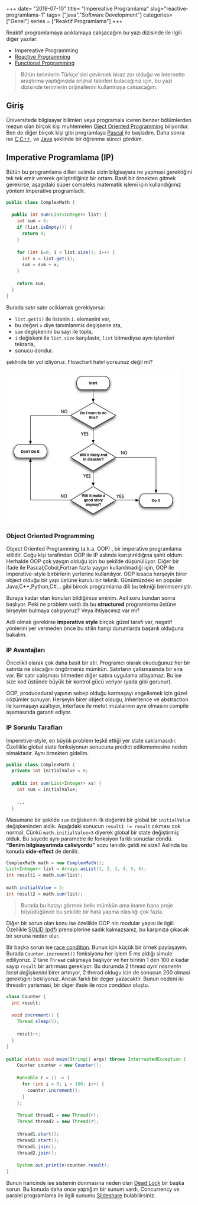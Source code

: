 +++
date= "2019-07-10"
title= "Impereative Programlama"
slug="reactive-programlama-1"
tags= ["java","Software Development"]
categories= ["Genel"]
series = ["Reaktif Programlama"]
+++

Reaktif programlamaya acıklamaya calışacağım bu yazı dizisinde ile ilgili diğer yazılar:

- Impereative Programming
- [Reactive Programming](/tr/posts/reactive-programlama-2)
- [Functional Programming](#soon)

> Bütün terimlerin Türkçe'sini çevirmek biraz zor olduğu ve internette araştırma yaptığınızda orijinal tabirleri bulacağınız için, bu yazi dizisinde terimlerin orijinallerini kullanmaya calısacağım.

## Giriş

Üniversitede bilgisayar bilimleri veya programala iceren benzer bölümlerden mezun olan birçok kişi muhtemelen [Oject Oriented Programming](https://en.wikipedia.org/wiki/Object-oriented_programming) biliyordur. Ben de diğer birçok kişi gibi programlaya [Pascal](https://www.freepascal.org/) ile başladım. Daha sonra ise [C](https://gcc.gnu.org/),[C++](http://www.cplusplus.com/), ve [Java](https://openjdk.java.net/) şeklinde bir öğrenme süreci gördüm.

## Imperative Programlama (IP)

Bütün bu programlama dilleri aslında sizin bilgisayara ne yapmasi gerektiğini tek tek emir vererek geliştirdiğiniz bir ortam. Basit bir örnekten gitmek gerekirse, aşagıdaki süper compleks matematik işlemi için kullandığımız yöntem imperative programladir.

```java
public class ComplexMath {

  public int sum(List<Integer> list) {
    int sum = 0;
    if (list.isEmpty()) {
      return 0;
    }

    for (int i=0; i < list.size(); i++) {
      int x = list.get(i);
      sum = sum + x;
    }

    return sum;
  }
}
```

Burada satır satır aciklamak gerekiyorsa:

- ```list.get(i)``` ile listenin ```i```. elemanini ver,
- bu değeri ```x``` diye tanımlanmis degişkene ata,
- ```sum``` degişkenini bu sayı ile topla,
- ```i``` değiskeni ile ```list.size``` karşılastır, ```list``` bitmediyse aynı işlemleri tekrarla,
- sonucu dondur.

şeklinde bir yol izliyoruz. Flowchart hatırlıyorsunuz değil mi?

![Flow chart](/images/flowchart.jpg)

### Object Oriented Programming

Object Oriented Programming (a.k.a. OOP) , bir imperative programlama stilidir. Coğu kişi tarafindan OOP ile IP aslında karıştırıldığına şahit oldum. Herhalde OOP çok yaygın olduğu için bu şekilde düşünülüyor. Diğer bir ifade ile Pascal,Cobol,Fortran fazla yaygın kullanılmadiği için, OOP ile imperative-style birbirlerin yerlerine kullanılıyor. OOP kısaca herşeyin birer object olduğu bir yapı üstüne kurulu bir teknik. Günümüzdeki en populer Java,C++,Python,C#... gibi bircok programlama dili bu tekniği benimsemiştir.

Buraya kadar olan konulari bildiğinize eminim. Asıl soru bundan sonra başlıyor. Peki ne problem vardı da bu **structured** programlama üstüne birşeyler bulmaya calışıyoruz? Veya ihtiyacımız var mı?

Adil olmak gerekirse **imperative style** birçok güzel tarafı var, negatif yönlerini yer vermeden önce bu stilin hangi durumlarda başarılı olduğuna bakalım.

### IP Avantajları

Öncelikli olarak çok daha basit bir stil. Programcı olarak okuduğunuz her bir satırda ne olacağını öngörmeniz mümkün. Satırların çalismasında bir sıra var. Bir satır calışması bitmeden diğer satıra uygulama atlayamaz. Bu ise size kod üstünde büyük bir kontrol gücü veriyor (yada gibi gorunur).

OOP, producedural yapının sebep olduğu karmaşayı engellemek için  güzel cözümler sunuyor.  Herşeyin birer object oldugu, inheritence ve abstraction ile karmaşayı azaltıyor, interface ile metot imzalarının aynı olmasını compile aşamasında garanti ediyor.  

### IP Sorunlu Tarafları

Imperetive-style, en büyük problem teşkil ettiği yer state saklamasıdır. Özellikle global state fonksiyonun sonucunu predict edilememesine neden olmaktadır. Aynı örnekten gidelim.

```java
public class ComplexMath {
  private int initialValue = 0;

  public int sum(List<Integer> xs) {
    int sum = initialValue;

    ...
  }
```

Masumane bir şekilde ```sum``` değiskenin ilk değerini bir global bir ```initialValue``` değişkeninden aldık. Aşağıdaki sonucun ```result1 != result``` cıkması cok normal. Cünkü ```math.initialValue=3``` diyerek global bir state değiştirmiş olduk. Bu sayede aynı parametre ile fonksiyon farklı sonuclar döndü. **"Benim bilgisayarimda calisiyordu"** sozu tanıdık geldi mi size? Aslinda bu konuda **side-effect** de denilir.

```java
ComplexMath math = new ComplexMath();
List<Integer> list = Arrays.asList(1, 2, 3, 4, 5, 6);
int result1 = math.sum(list);

math.initialValue = 3;
int result2 = math.sum(list);
```

> Burada bu hatayı görmek belkı mümkün ama inanın bana proje büyüdüğünde bu şekilde bir hata yapma olasılığı çok fazla.

Diğer bir sorun olan konu ise özellikle OOP nin modular yapısı ile ilgili. Özellikle [SOLID (pdf)](https://fi.ort.edu.uy/innovaportal/file/2032/1/design_principles.pdf) prensiplerine sadık kalmazsanız, bu karşınıza çıkacak bir soruna neden olur.

Bir başka sorun ise [race condition](https://stackoverflow.com/questions/34510/what-is-a-race-condition). Bunun için küçük bir örnek paylaşayım. Burada ```Counter.increment()``` fonksiyonu her işlem _5 ms_ aldığı simule ediliyoruz. 2 tane ```Thread``` calışmaya başlıyor ve her birinin  1 den 100 e kadar sayıp ```result``` bir artırması gerekiyor. Bu durumda 2 thread _ayni nesnenin local değişkenini_ birer artırıyor, 2 therad oldugu icin de sonucun 200 olmasi gerektigini bekliyoruz. Ancak farkli bir deger yazacaktir. Bunun nedeni iki threadin yarismasi, bir diger ifade ile *race condition* oluştu.

```java
class Counter {
  int result;

  void increment() {
    Thread.sleep(5);

    result++;
  }
}

public static void main(String[] args) throws InterruptedException {
    Counter counter = new Counter();

    Runnable r = () -> {
      for (int i = 0; i < 100; i++) {
        counter.increment();
      }
    };

    Thread thread1 = new Thread(r);
    Thread thread2 = new Thread(r);

    thread1.start();
    thread2.start();
    thread1.join();
    thread2.join();

    System.out.println(counter.result);
}
```

Bunun haricinde ise sistemin donmasına neden olan [Dead Lock](https://www.geeksforgeeks.org/operating-system-process-management-deadlock-introduction/) bir başka sorun. Bu konuda daha once yaptığım bir sunum vardı, Concurrency ve paralel programlama ile ilgili sunumu [Slideshare](https://www.slideshare.net/rayyildiz/concurrency-parallel-programming) bulabilirsiniz.
